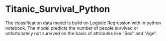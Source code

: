 # Titanic_Survival_Python
The classification data model is build on Logistic Regression with in python notebook. The model predicts the number of people survived or unfortunately not survived on the basis of attributes like "Sex" and "Age".
